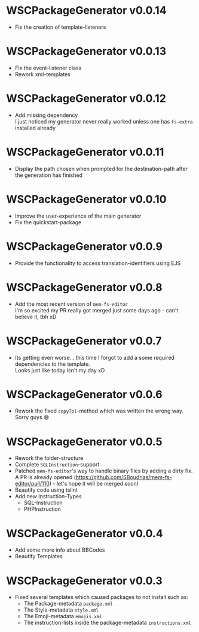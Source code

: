 # WSCPackageGenerator v0.0.14
  - Fix the creation of template-listeners

# WSCPackageGenerator v0.0.13
  - Fix the event-listener class
  - Rework xml-templates

# WSCPackageGenerator v0.0.12
  - Add missing dependency  
    I just noticed my generator never really worked unless one has `fs-extra` installed already

# WSCPackageGenerator v0.0.11
  - Display the path chosen when prompted for the destination-path after the generation has finished

# WSCPackageGenerator v0.0.10
  - Improve the user-experience of the main generator
  - Fix the quickstart-package

# WSCPackageGenerator v0.0.9
  - Provide the functionality to access translation-identifiers using EJS

# WSCPackageGenerator v0.0.8
  - Add the most recent version of `mem-fs-editor`  
    I'm so excited my PR really got merged just some days ago - can't believe it, tbh xD

# WSCPackageGenerator v0.0.7
  - Its getting even worse... this time I forgot to add a some required dependencies to the template.  
    Looks just like today isn't my day xD

# WSCPackageGenerator v0.0.6
  - Rework the fixed `copyTpl`-method which was written the wrong way.  
    Sorry guys :sweat_smile:

# WSCPackageGenerator v0.0.5
  - Rework the folder-structure
  - Complete `SQLInstruction`-support
  - Patched `mem-fs-editor`'s way to handle binary files by adding a dirty fix.  
    A PR is already opened (https://github.com/SBoudrias/mem-fs-editor/pull/110) - let's hope it will be merged soon!
  - Beautify code using tslint
  - Add new Instruction-Types
    - SQL-Instruction
    - PHPInstruction

# WSCPackageGenerator v0.0.4
  - Add some more info about BBCodes
  - Beautify Templates

# WSCPackageGenerator v0.0.3
  - Fixed several templates which caused packages to not install such as:
    - The Package-metadata `package.xml`
    - The Style-metadata `style.xml`
    - The Emoji-metadata `emojis.xml`
    - The instruction-lists inside the package-metadata `instructions.xml`